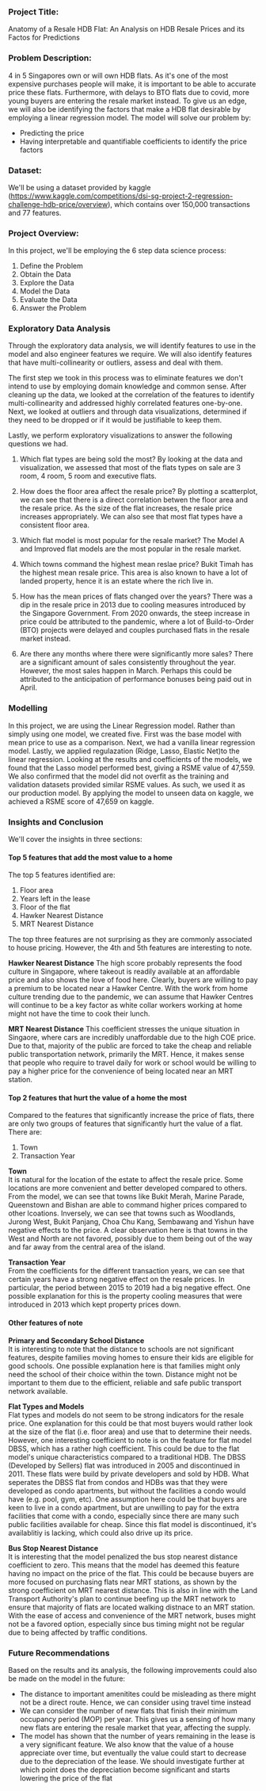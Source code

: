 ### Project Title:
Anatomy of a Resale HDB Flat: An Analysis on HDB Resale Prices and its Factos for Predictions

### Problem Description:
4 in 5 Singapores own or will own HDB flats. As it's one of the most expensive purchases people will make, it is important to be able to accurate price these flats. Furthermore, with delays to BTO flats due to covid, more young buyers are entering the resale market instead. To give us an edge, we will also be identifying the factors that make a HDB flat desirable by employing a linear regression model. The model will solve our problem by:
* Predicting the price
* Having interpretable and quantifiable coefficients to identify the price factors

### Dataset:
We'll be using a dataset provided by kaggle (https://www.kaggle.com/competitions/dsi-sg-project-2-regression-challenge-hdb-price/overview), which contains over 150,000 transactions and 77 features. 

### Project Overview:
In this project, we'll be employing the 6 step data science process:  
1. Define the Problem
2. Obtain the Data
3. Explore the Data
4. Model the Data
5. Evaluate the Data
6. Answer the Problem  

### Exploratory Data Analysis
Through the exploratory data analysis, we will identify features to use in the model and also engineer features we require. We will also identify features that have multi-collinearity or outliers, assess and deal with them.   

The first step we took in this process was to eliminate features we don't intend to use by employing domain knowledge and common sense. After cleaning up the data, we looked at the correlation of the features to identify multi-collinearity and addressed highly correlated features one-by-one. Next, we looked at outliers and through data visualizations, determined if they need to be dropped or if it would be justifiable to keep them.   

Lastly, we perform exploratory visualizations to answer the following questions we had.  

1. Which flat types are being sold the most?
By looking at the data and visualization, we assessed that most of the flats types on sale are 3 room, 4 room, 5 room and executive flats. 

2. How does the floor area affect the resale price?
By plotting a scatterplot, we can see that there is a direct correlation betwen the floor area and the resale price. As the size of the flat increases, the resale price increases appropriately. We can also see that most flat types have a consistent floor area. 

3. Which flat model is most popular for the resale market?
The Model A and Improved flat models are the most popular in the resale market. 

4. Which towns command the highest mean reslae price?
Bukit Timah has the highest mean resale price. This area is also known to have a lot of landed property, hence it is an estate where the rich live in.

5. How has the mean prices of flats changed over the years?
There was a dip in the resale price in 2013 due to cooling measures introduced by the Singapore Government. From 2020 onwards, the steep increase in price could be attributed to the pandemic, where a lot of Build-to-Order (BTO) projects were delayed and couples purchased flats in the resale market instead. 

6. Are there any months where there were significantly more sales?
There are a significant amount of sales consistently throughout the year. However, the most sales happen in March. Perhaps this could be attributed to the anticipation of performance bonuses being paid out in April. 


### Modelling
In this project, we are using the Linear Regression model. Rather than simply using one model, we created five. First was the base model with mean price to use as a comparison. Next, we had a vanilla linear regression model. Lastly, we applied regulazation (Ridge, Lasso, Elastic Net)to the linear regression. Looking at the results and coefficients of the models, we found that the Lasso model performed best, giving a RSME value of 47,559. We also confirmed that the model did not overfit as the training and validation datasets provided similar RSME values. As such, we used it as our production model. By applying the model to unseen data on kaggle, we achieved a RSME score of 47,659 on kaggle. 


### Insights and Conclusion
We'll cover the insights in three sections:

#### Top 5 features that add the most value to a home
The top 5 features identified are:
1. Floor area
2. Years left in the lease
3. Floor of the flat
4. Hawker Nearest Distance
5. MRT Nearest Distance  

The top three features are not surprising as they are commonly associated to house pricing. However, the 4th and 5th features are interesting to note. 

**Hawker Nearest Distance**
The high score probably represents the food culture in Singapore, where takeout is readily available at an affordable price and also shows the love of food here. Clearly, buyers are willing to pay a premium to be located near a Hawker Centre. With the work from home culture trending due to the pandemic, we can assume that Hawker Centres will continue to be a key factor as white collar workers working at home might not have the time to cook their lunch.  

**MRT Nearest Distance**
This coefficient stresses the unique situation in Singaore, where cars are incredibly unaffordable due to the high COE price. Due to that, majority of the public are forced to take the cheap and reliable public transportation network, primarily the MRT. Hence, it makes sense that people who require to travel daily for work or school would be willing to pay a higher price for the convenience of being located near an MRT station.

#### Top 2 features that hurt the value of a home the most
Compared to the features that significantly increase the price of flats, there are only two groups of features that significantly hurt the value of a flat. There are:
1. Town
2. Transaction Year 

**Town**   
It is natural for the location of the estate to affect the resale price. Some locations are more convenient and better developed compared to others. From the model, we can see that towns like Bukit Merah, Marine Parade, Queenstown and Bishan are able to command higher prices compared to other lcoations. Inversely, we can see that towns such as Woodlands, Jurong West, Bukit Panjang, Choa Chu Kang, Sembawang and Yishun have negative effects to the price. A clear observation here is that towns in the West and North are not favored, possibly due to them being out of the way and far away from the central area of the island. 

**Transaction Year**  
From the coefficients for the different transaction years, we can see that certain years have a strong negative effect on the resale prices. In particular, the period between 2015 to 2019 had a big negative effect. One possible explanation for this is the property cooling measures that were introduced in 2013 which kept property prices down. 

#### Other features of note
**Primary and Secondary School Distance**    
It is interesting to note that the distance to schools are not significant features, despite families moving homes to ensure their kids are eligible for good schools. One possible explanation here is that families might only need the school of their choice within the town. Distance might not be important to them due to the efficient, reliable and safe public transport network available. 

**Flat Types and Models**  
Flat types and models do not seem to be strong indicators for the resale price. One explanation for this could be that most buyers would rather look at the size of the flat (i.e. floor area) and use that to determine their needs. However, one interesting coefficient to note is on the feature for flat model DBSS, which has a rather high coefficient. This could be due to the flat model's unique characteristics compared to a traditional HDB. The DBSS (Developed by Sellers) flat was introduced in 2005 and discontinued in 2011. These flats were build by private developers and sold by HDB. What seperates the DBSS flat from condos and HDBs was that they were developed as condo apartments, but without the facilities a condo would have (e.g. pool, gym, etc). One assumption here could be that buyers are keen to live in a condo apartment, but are unwilling to pay for the extra facilities that come with a condo, especially since there are many such public facilities available for cheap. Since this flat model is discontinued, it's availablitiy is lacking, which could also drive up its price. 

**Bus Stop Nearest Distance**  
It is interesting that the model penalized the bus stop nearest distance coefficient to zero. This means that the model has deemed this feature having no impact on the price of the flat. This could be because buyers are more focused on purchasing flats near MRT stations, as shown by the strong coefficient on MRT nearest distance. This is also in line with the Land Transport Authority's plan to continue beefing up the MRT network to ensure that majority of flats are located walking distnace to an MRT station. With the ease of access and convenience of the MRT network, buses might not be a favored option, especially since bus timing might not be regular due to being affected by traffic conditions.  

### Future Recommendations
Based on the results and its analysis, the following improvements could also be made on the model in the future:
* The distance to important amenitites could be misleading as there might not be a direct route. Hence, we can consider using travel time instead
* We can consider the  number of new flats that finish their minimum occupancy period (MOP) per year. This gives us a sensing of how many new flats are entering the resale market that year, affecting the supply.
* The model has shown that the number of years remaining in the lease is a very significant feature. We also know that the value of a house appreciate over time, but eventually the value could start to decrease due to the depreciation of the lease. We should investigate further at which point does the depreciation become significant and starts lowering the price of the flat
